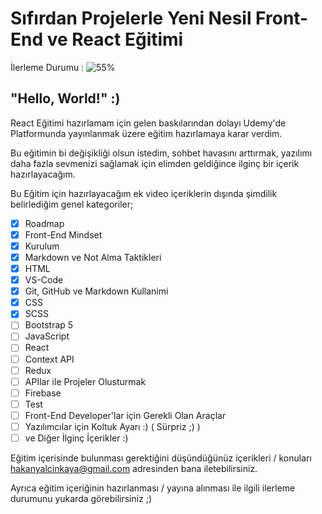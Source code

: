 # Sıfırdan Projelerle Yeni Nesil Front-End ve React Eğitimi

İlerleme Durumu : ![55%](https://progress-bar.dev/55)

## "Hello, World!" :)
React Eğitimi hazırlamam için gelen baskılarından dolayı Udemy'de Platformunda yayınlanmak üzere eğitim hazırlamaya karar verdim.

Bu eğitimin bi değişikliği olsun istedim, sohbet havasını arttırmak, yazılımı daha fazla sevmenizi sağlamak için elimden geldiğince ilginç bir içerik hazırlayacağım.

Bu Eğitim için hazırlayacağım ek video içeriklerin dışında şimdilik belirlediğim genel kategoriler;
- [x] Roadmap
- [x] Front-End Mindset
- [x] Kurulum
- [x] Markdown ve Not Alma Taktikleri
- [x] HTML
- [x] VS-Code
- [x] Git, GitHub ve Markdown Kullanimi
- [X] CSS
- [x] SCSS
- [ ] Bootstrap 5
- [ ] JavaScript
- [ ] React
- [ ] Context API
- [ ] Redux
- [ ] APIlar ile Projeler Olusturmak
- [ ] Firebase
- [ ] Test
- [ ] Front-End Developer'lar için Gerekli Olan Araçlar
- [ ] Yazılımcılar için Koltuk Ayarı :) ( Sürpriz  ;) )
- [ ] ve Diğer İlginç İçerikler :)

Eğitim içerisinde bulunması gerektiğini düşündüğünüz içerikleri / konuları [hakanyalcinkaya@gmail.com](hakanyalcinkaya@gmail.com) adresinden bana iletebilirsiniz.

Ayrıca eğitim içeriğinin hazırlanması / yayına alınması ile ilgili ilerleme durumunu yukarda görebilirsiniz ;)
